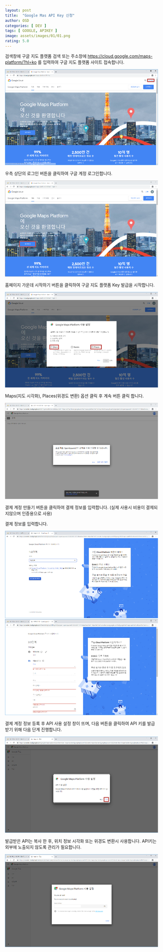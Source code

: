 ```yaml
---
layout: post
title:  "Google Mas API Key 신청"
author: OSD
categories: [ DEV ]
tags: [ GOOGLE, APIKEY ]
image: assets/images/01/01.png
rating: 5.0
---
```


검색창에 구글 지도 플랫폼 검색 또는 주소창에 https://cloud.google.com/maps-platform/?hl=ko 를 입력하여 구글 지도 플랫폼 사이트 접속합니다.

![구글 접속](/assets/images/01/01.png)

우측 상단의 로그인 버튼을 클릭하여 구글 계정 로그인합니다.

![로그인](/assets/images/01/02.png)

홈페이지 가운데 시작하기 버튼을 클릭하여 구글 지도 플랫폼 Key 발급을 시작합니다.

![Key발급1](/assets/images/01/03.png)

Maps(지도 시각화), Places(위경도 변환) 옵션 클릭 후 계속 버튼 클릭 합니다.

![Key발급2](/assets/images/01/04.png)

결제 계정 만들기 버튼을 클릭하여 결제 정보를 입력합니다. (실제 사용시 비용이 결제되지않으며 인증용으로 사용)


결제 정보를 입력합니다.

![Key발급4](/assets/images/01/05.png)
![Key발급5](/assets/images/01/06.png)

결제 계정 정보 등록 후 API 사용 설정 창이 뜨며, 다음 버튼을 클릭하여 API 키를 발급 받기 위해 다음 단계 진행합니다.

![Key발급5](/assets/images/01/07.png)

발급받은 API는 복사 한 후, 위치 정보 시각화 또는 위경도 변환시 사용합니다.
API키는 외부에 노출되지 않도록 관리가 필요합니다.

![Key발급5](/assets/images/01/08.png)
